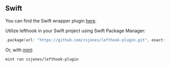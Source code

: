 ## Swift

You can find the Swift wrapper plugin [here](https://github.com/csjones/lefthook-plugin).

Utilize lefthook in your Swift project using Swift Package Manager:

```swift
.package(url: "https://github.com/csjones/lefthook-plugin.git", exact: "1.12.4-pplx"),
```

Or, with [mint](https://github.com/yonaskolb/Mint):

```bash
mint run csjones/lefthook-plugin
```
